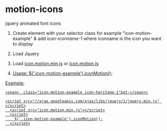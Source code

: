 motion-icons
============

jquery animated font icons

  1. Create element with your selector class for example "icon-motion-example" & add icon-<i>iconname</i>-1  where iconname is the icon you want to display
  
  2. Load Jquery
  
  3. Load <a href="icon.motion.min.js">icon.motion.min.js</a> or <a href="icon.motion.js">icon.motion.js
  
  4. Usage:
  $('.icon-motion-example').iconMotion();
  
  
  Example:
  
  <body>
  
    <span>  class="icon-motion-example icon-heritage-1"&gt;</span>\
    
    <script src="//ajax.googleapis.com/ajax/libs/jquery/1/jquery.min.js" </script>
	  <script src="icon.motion.min.js"></script>
	  <script>
	    $('.icon-motion-example').iconMotion();
	  </script>
  
  <body>
